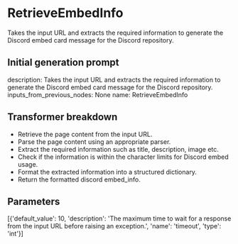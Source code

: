 
# RetrieveEmbedInfo

Takes the input URL and extracts the required information to generate the Discord embed card message for the Discord repository.

## Initial generation prompt
description: Takes the input URL and extracts the required information to generate
  the Discord embed card message for the Discord repository.
inputs_from_previous_nodes: None
name: RetrieveEmbedInfo


## Transformer breakdown
- Retrieve the page content from the input URL.
- Parse the page content using an appropriate parser.
- Extract the required information such as title, description, image etc.
- Check if the information is within the character limits for Discord embed usage.
- Format the extracted information into a structured dictionary.
- Return the formatted discord embed_info.

## Parameters
[{'default_value': 10, 'description': 'The maximum time to wait for a response from the input URL before raising an exception.', 'name': 'timeout', 'type': 'int'}]

        